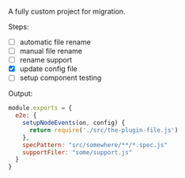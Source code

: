 A fully custom project for migration.

Steps:

- [ ] automatic file rename
- [ ] manual file rename
- [ ] rename support
- [x] update config file
- [ ] setup component testing

Output:

```js
module.exports = {
  e2e: {
    setupNodeEvents(on, config) {
      return require('./src/the-plugin-file.js')
    },
    specPattern: "src/somewhere/**/*.spec.js"
    supportFiler: "some/support.js"
  }
}
```
